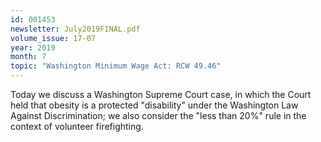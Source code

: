 ```yaml
---
id: 001453
newsletter: July2019FINAL.pdf
volume_issue: 17-07
year: 2019
month: 7
topic: "Washington Minimum Wage Act: RCW 49.46"
---
```


Today we discuss a Washington Supreme Court case, in which the Court held that obesity is a protected "disability" under the Washington Law Against Discrimination; we also consider the "less than 20%" rule in the context of volunteer firefighting.